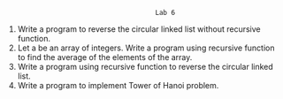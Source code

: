                                           Lab 6
 
1. Write a program to reverse the circular linked list without recursive function.
2. Let a be an array of integers. Write a program using recursive function to find the average of the elements of the array.
3. Write a program using recursive function to reverse the circular linked list.
4. Write a program  to implement Tower of Hanoi problem.
 